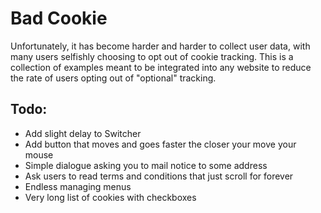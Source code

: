 # Bad Cookie

Unfortunately, it has become harder and harder to collect user data, with many users selfishly choosing to opt out of cookie tracking. This is a collection of examples meant to be integrated into any website to reduce the rate of users opting out of "optional" tracking.

## Todo:
* Add slight delay to Switcher
* Add button that moves and goes faster the closer your move your mouse
* Simple dialogue asking you to mail notice to some address
* Ask users to read terms and conditions that just scroll for forever
* Endless managing menus
* Very long list of cookies with checkboxes
